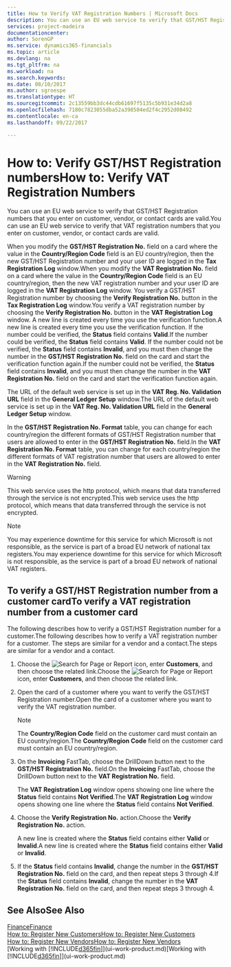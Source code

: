 ```yaml
---
title: How to Verify VAT Registration Numbers | Microsoft Docs
description: You can use an EU web service to verify that GST/HST Registration numbers that you enter on customer, vendor, or contact cards are valid.
services: project-madeira
documentationcenter: 
author: SorenGP
ms.service: dynamics365-financials
ms.topic: article
ms.devlang: na
ms.tgt_pltfrm: na
ms.workload: na
ms.search.keywords: 
ms.date: 08/10/2017
ms.author: sgroespe
ms.translationtype: HT
ms.sourcegitcommit: 2c13559bb3dc44cdb61697f5135c5b931e34d2a8
ms.openlocfilehash: 7180c7823055dba52a398584ed2f4c2952d08492
ms.contentlocale: en-ca
ms.lasthandoff: 09/22/2017

---
```

# <a name="how-to-verify-vat-registration-numbers"></a><span data-ttu-id="82a30-103">How to: Verify GST/HST Registration numbers</span><span class="sxs-lookup"><span data-stu-id="82a30-103">How to: Verify VAT Registration Numbers</span></span>
<span data-ttu-id="82a30-104">You can use an EU web service to verify that GST/HST Registration numbers that you enter on customer, vendor, or contact cards are valid.</span><span class="sxs-lookup"><span data-stu-id="82a30-104">You can use an EU web service to verify that VAT registration numbers that you enter on customer, vendor, or contact cards are valid.</span></span>  

 <span data-ttu-id="82a30-105">When you modify the **GST/HST Registration No.** field on a card where the value in the **Country/Region Code** field is an EU country/region, then the new GST/HST Registration number and your user ID are logged in the **Tax Registration Log** window.</span><span class="sxs-lookup"><span data-stu-id="82a30-105">When you modify the **VAT Registration No.** field on a card where the value in the **Country/Region Code** field is an EU country/region, then the new VAT registration number and your user ID are logged in the **VAT Registration Log** window.</span></span> <span data-ttu-id="82a30-106">You verify a GST/HST Registration number by choosing the **Verify Registration No.** button in the **Tax Registration Log** window.</span><span class="sxs-lookup"><span data-stu-id="82a30-106">You verify a VAT registration number by choosing the **Verify Registration No.** button in the **VAT Registration Log** window.</span></span> <span data-ttu-id="82a30-107">A new line is created every time you use the verification function.</span><span class="sxs-lookup"><span data-stu-id="82a30-107">A new line is created every time you use the verification function.</span></span> <span data-ttu-id="82a30-108">If the number could be verified, the **Status** field contains **Valid**.</span><span class="sxs-lookup"><span data-stu-id="82a30-108">If the number could be verified, the **Status** field contains **Valid**.</span></span> <span data-ttu-id="82a30-109">If the number could not be verified, the **Status** field contains **Invalid**, and you must then change the number in the **GST/HST Registration No.** field on the card and start the verification function again.</span><span class="sxs-lookup"><span data-stu-id="82a30-109">If the number could not be verified, the **Status** field contains **Invalid**, and you must then change the number in the **VAT Registration No.** field on the card and start the verification function again.</span></span>  

 <span data-ttu-id="82a30-110">The URL of the default web service is set up in the **VAT Reg. No. Validation URL** field in the **General Ledger Setup** window.</span><span class="sxs-lookup"><span data-stu-id="82a30-110">The URL of the default web service is set up in the **VAT Reg. No. Validation URL** field in the **General Ledger Setup** window.</span></span>  

 <span data-ttu-id="82a30-111">In the **GST/HST Registration No. Format** table, you can change for each country/region the different formats of GST/HST Registration number that users are allowed to enter in the **GST/HST Registration No.** field.</span><span class="sxs-lookup"><span data-stu-id="82a30-111">In the **VAT Registration No. Format** table, you can change for each country/region the different formats of VAT registration number that users are allowed to enter in the **VAT Registration No.** field.</span></span>  

> [!WARNING]  
>  <span data-ttu-id="82a30-112">This web service uses the http protocol, which means that data transferred through the service is not encrypted.</span><span class="sxs-lookup"><span data-stu-id="82a30-112">This web service uses the http protocol, which means that data transferred through the service is not encrypted.</span></span>  

> [!NOTE]  
>  <span data-ttu-id="82a30-113">You may experience downtime for this service for which Microsoft is not responsible, as the service is part of a broad EU network of national tax registers.</span><span class="sxs-lookup"><span data-stu-id="82a30-113">You may experience downtime for this service for which Microsoft is not responsible, as the service is part of a broad EU network of national VAT registers.</span></span>  

## <a name="to-verify-a-vat-registration-number-from-a-customer-card"></a><span data-ttu-id="82a30-114">To verify a GST/HST Registration number from a customer card</span><span class="sxs-lookup"><span data-stu-id="82a30-114">To verify a VAT registration number from a customer card</span></span>  
<span data-ttu-id="82a30-115">The following describes how to verify a GST/HST Registration number for a customer.</span><span class="sxs-lookup"><span data-stu-id="82a30-115">The following describes how to verify a VAT registration number for a customer.</span></span> <span data-ttu-id="82a30-116">The steps are similar for a vendor and a contact.</span><span class="sxs-lookup"><span data-stu-id="82a30-116">The steps are similar for a vendor and a contact.</span></span>   
1.  <span data-ttu-id="82a30-117">Choose the ![Search for Page or Report](media/ui-search/search_small.png "Search for Page or Report icon") icon, enter **Customers**, and then choose the related link.</span><span class="sxs-lookup"><span data-stu-id="82a30-117">Choose the ![Search for Page or Report](media/ui-search/search_small.png "Search for Page or Report icon") icon, enter **Customers**, and then choose the related link.</span></span>  

2.  <span data-ttu-id="82a30-118">Open the card of a customer where you want to verify the GST/HST Registration number.</span><span class="sxs-lookup"><span data-stu-id="82a30-118">Open the card of a customer where you want to verify the VAT registration number.</span></span>  

    > [!NOTE]  
    >  <span data-ttu-id="82a30-119">The **Country/Region Code** field on the customer card must contain an EU country/region.</span><span class="sxs-lookup"><span data-stu-id="82a30-119">The **Country/Region Code** field on the customer card must contain an EU country/region.</span></span>  
3.  <span data-ttu-id="82a30-120">On the **Invoicing** FastTab, choose the DrillDown button next to the **GST/HST Registration No.** field.</span><span class="sxs-lookup"><span data-stu-id="82a30-120">On the **Invoicing** FastTab, choose the DrillDown button next to the **VAT Registration No.** field.</span></span>  

    <span data-ttu-id="82a30-121">The **VAT Registration Log** window opens showing one line where the **Status** field contains **Not Verified**.</span><span class="sxs-lookup"><span data-stu-id="82a30-121">The **VAT Registration Log** window opens showing one line where the **Status** field contains **Not Verified**.</span></span>  
4.  <span data-ttu-id="82a30-122">Choose the **Verify Registration No.** action.</span><span class="sxs-lookup"><span data-stu-id="82a30-122">Choose the **Verify Registration No.** action.</span></span>  

     <span data-ttu-id="82a30-123">A new line is created where the **Status** field contains either **Valid** or **Invalid**.</span><span class="sxs-lookup"><span data-stu-id="82a30-123">A new line is created where the **Status** field contains either **Valid** or **Invalid**.</span></span>  
5.  <span data-ttu-id="82a30-124">If the **Status** field contains **Invalid**, change the number in the **GST/HST Registration No.** field on the card, and then repeat steps 3 through 4.</span><span class="sxs-lookup"><span data-stu-id="82a30-124">If the **Status** field contains **Invalid**, change the number in the **VAT Registration No.** field on the card, and then repeat steps 3 through 4.</span></span>  

## <a name="see-also"></a><span data-ttu-id="82a30-125">See Also</span><span class="sxs-lookup"><span data-stu-id="82a30-125">See Also</span></span>  
[<span data-ttu-id="82a30-126">Finance</span><span class="sxs-lookup"><span data-stu-id="82a30-126">Finance</span></span>](finance.md)  
[<span data-ttu-id="82a30-127">How to: Register New Customers</span><span class="sxs-lookup"><span data-stu-id="82a30-127">How to: Register New Customers</span></span>](sales-how-register-new-customers.md)  
[<span data-ttu-id="82a30-128">How to: Register New Vendors</span><span class="sxs-lookup"><span data-stu-id="82a30-128">How to: Register New Vendors</span></span>](purchasing-how-register-new-vendors.md)  
<span data-ttu-id="82a30-129">[Working with [!INCLUDE[d365fin](includes/d365fin_md.md)]](ui-work-product.md)</span><span class="sxs-lookup"><span data-stu-id="82a30-129">[Working with [!INCLUDE[d365fin](includes/d365fin_md.md)]](ui-work-product.md)</span></span>

